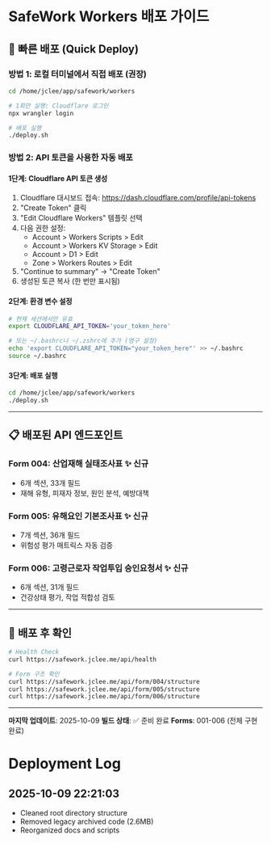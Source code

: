 # SafeWork Workers 배포 가이드

## 🚀 빠른 배포 (Quick Deploy)

### 방법 1: 로컬 터미널에서 직접 배포 (권장)

```bash
cd /home/jclee/app/safework/workers

# 1회만 실행: Cloudflare 로그인
npx wrangler login

# 배포 실행
./deploy.sh
```

### 방법 2: API 토큰을 사용한 자동 배포

#### 1단계: Cloudflare API 토큰 생성

1. Cloudflare 대시보드 접속: https://dash.cloudflare.com/profile/api-tokens
2. "Create Token" 클릭
3. "Edit Cloudflare Workers" 템플릿 선택
4. 다음 권한 설정:
   - Account > Workers Scripts > Edit
   - Account > Workers KV Storage > Edit
   - Account > D1 > Edit
   - Zone > Workers Routes > Edit
5. "Continue to summary" → "Create Token"
6. 생성된 토큰 복사 (한 번만 표시됨)

#### 2단계: 환경 변수 설정

```bash
# 현재 세션에서만 유효
export CLOUDFLARE_API_TOKEN='your_token_here'

# 또는 ~/.bashrc나 ~/.zshrc에 추가 (영구 설정)
echo 'export CLOUDFLARE_API_TOKEN="your_token_here"' >> ~/.bashrc
source ~/.bashrc
```

#### 3단계: 배포 실행

```bash
cd /home/jclee/app/safework/workers
./deploy.sh
```

---

## 📋 배포된 API 엔드포인트

### Form 004: 산업재해 실태조사표 ✨ 신규
- 6개 섹션, 33개 필드
- 재해 유형, 피재자 정보, 원인 분석, 예방대책

### Form 005: 유해요인 기본조사표 ✨ 신규
- 7개 섹션, 36개 필드
- 위험성 평가 매트릭스 자동 검증

### Form 006: 고령근로자 작업투입 승인요청서 ✨ 신규
- 6개 섹션, 31개 필드
- 건강상태 평가, 작업 적합성 검토

---

## 🎯 배포 후 확인

```bash
# Health Check
curl https://safework.jclee.me/api/health

# Form 구조 확인
curl https://safework.jclee.me/api/form/004/structure
curl https://safework.jclee.me/api/form/005/structure
curl https://safework.jclee.me/api/form/006/structure
```

---

**마지막 업데이트**: 2025-10-09
**빌드 상태**: ✅ 준비 완료
**Forms**: 001-006 (전체 구현 완료)
# Deployment Log

## 2025-10-09 22:21:03
- Cleaned root directory structure
- Removed legacy archived code (2.6MB)
- Reorganized docs and scripts

